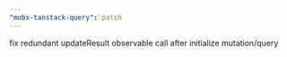 ```yaml
---
"mobx-tanstack-query": patch
---
```


fix redundant updateResult observable call after initialize mutation/query
